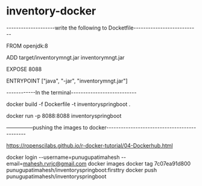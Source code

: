 # inventory-docker

--------------------write the following to Docketfile---------------------------

FROM openjdk:8

ADD target/inventorymngt.jar inventorymngt.jar

EXPOSE 8088

ENTRYPOINT ["java", "-jar", "inventorymngt.jar"]

------------In the terminal---------------------------

docker build -f Dockerfile -t inventoryspringboot .

docker run -p 8088:8088 inventoryspringboot 

—————pushing the images to docker---------------------------------------------

https://ropenscilabs.github.io/r-docker-tutorial/04-Dockerhub.html

docker login --username=punugupatimahesh --email=mahesh.rvrjc@gmail.com
docker images
docker tag 7c07ea91d800 punugupatimahesh/inventoryspringboot:firsttry
docker push punugupatimahesh/inventoryspringboot
